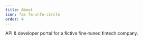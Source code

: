 ```yaml
---
title: About
icon: fas fa-info-circle
order: 4
---
```


API & developer portal for a fictive fine-tuned fintech company.
